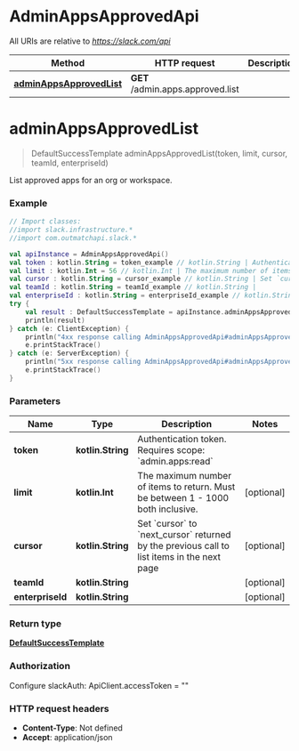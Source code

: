 # AdminAppsApprovedApi

All URIs are relative to *https://slack.com/api*

Method | HTTP request | Description
------------- | ------------- | -------------
[**adminAppsApprovedList**](AdminAppsApprovedApi.md#adminAppsApprovedList) | **GET** /admin.apps.approved.list | 


<a name="adminAppsApprovedList"></a>
# **adminAppsApprovedList**
> DefaultSuccessTemplate adminAppsApprovedList(token, limit, cursor, teamId, enterpriseId)



List approved apps for an org or workspace.

### Example
```kotlin
// Import classes:
//import slack.infrastructure.*
//import com.outmatchapi.slack.*

val apiInstance = AdminAppsApprovedApi()
val token : kotlin.String = token_example // kotlin.String | Authentication token. Requires scope: `admin.apps:read`
val limit : kotlin.Int = 56 // kotlin.Int | The maximum number of items to return. Must be between 1 - 1000 both inclusive.
val cursor : kotlin.String = cursor_example // kotlin.String | Set `cursor` to `next_cursor` returned by the previous call to list items in the next page
val teamId : kotlin.String = teamId_example // kotlin.String | 
val enterpriseId : kotlin.String = enterpriseId_example // kotlin.String | 
try {
    val result : DefaultSuccessTemplate = apiInstance.adminAppsApprovedList(token, limit, cursor, teamId, enterpriseId)
    println(result)
} catch (e: ClientException) {
    println("4xx response calling AdminAppsApprovedApi#adminAppsApprovedList")
    e.printStackTrace()
} catch (e: ServerException) {
    println("5xx response calling AdminAppsApprovedApi#adminAppsApprovedList")
    e.printStackTrace()
}
```

### Parameters

Name | Type | Description  | Notes
------------- | ------------- | ------------- | -------------
 **token** | **kotlin.String**| Authentication token. Requires scope: &#x60;admin.apps:read&#x60; |
 **limit** | **kotlin.Int**| The maximum number of items to return. Must be between 1 - 1000 both inclusive. | [optional]
 **cursor** | **kotlin.String**| Set &#x60;cursor&#x60; to &#x60;next_cursor&#x60; returned by the previous call to list items in the next page | [optional]
 **teamId** | **kotlin.String**|  | [optional]
 **enterpriseId** | **kotlin.String**|  | [optional]

### Return type

[**DefaultSuccessTemplate**](DefaultSuccessTemplate.md)

### Authorization


Configure slackAuth:
    ApiClient.accessToken = ""

### HTTP request headers

 - **Content-Type**: Not defined
 - **Accept**: application/json

